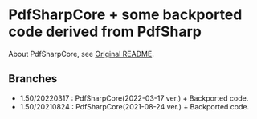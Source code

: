 # PdfSharpCore + some backported code derived from PdfSharp

About PdfSharpCore, see [Original README](./README.orig.md).

## Branches

* 1.50/20220317 : PdfSharpCore(2022-03-17 ver.) + Backported code.
* 1.50/20210824 : PdfSharpCore(2021-08-24 ver.) + Backported code.


